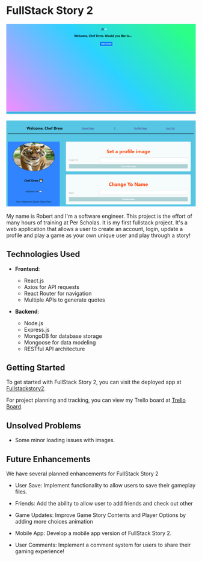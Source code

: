 # FullStack Story 2

![Alt text](<src/assets/Screenshot 2023-10-03 100010.png>)

![Alt text](<src/assets/Screenshot 2023-10-03 100717.png>)

My name is Robert and I'm a software engineer. This project is the effort of many hours of training at Per Scholas. It is my first fullstack project. It's a web application that allows a user to create an account, login, update a profile and play a game as your own unique user and play through a story!

## Technologies Used

- **Frontend**:
  - React.js
  - Axios for API requests
  - React Router for navigation
  - Multiple APIs to generate quotes

- **Backend**:
  - Node.js
  - Express.js
  - MongoDB for database storage
  - Mongoose for data modeling
  - RESTful API architecture

## Getting Started

To get started with FullStack Story 2, you can visit the deployed app at [Fullstackstory2](https://fullstackstory-2.onrender.com/). 

For project planning and tracking, you can view my Trello board at [Trello Board](https://trello.com/b/SNza4JPX/project-3).

## Unsolved Problems

- Some minor loading issues with images.

## Future Enhancements

We have several planned enhancements for FullStack Story 2

- User Save: Implement functionality to allow users to save their gameplay files.

- Friends: Add the ability to allow user to add friends and check out other  

- Game Updates: Improve Game Story Contents and Player Options by adding more choices animation

- Mobile App: Develop a mobile app version of FullStack Story 2.

- User Comments: Implement a comment system for users to share their gaming experience! 

